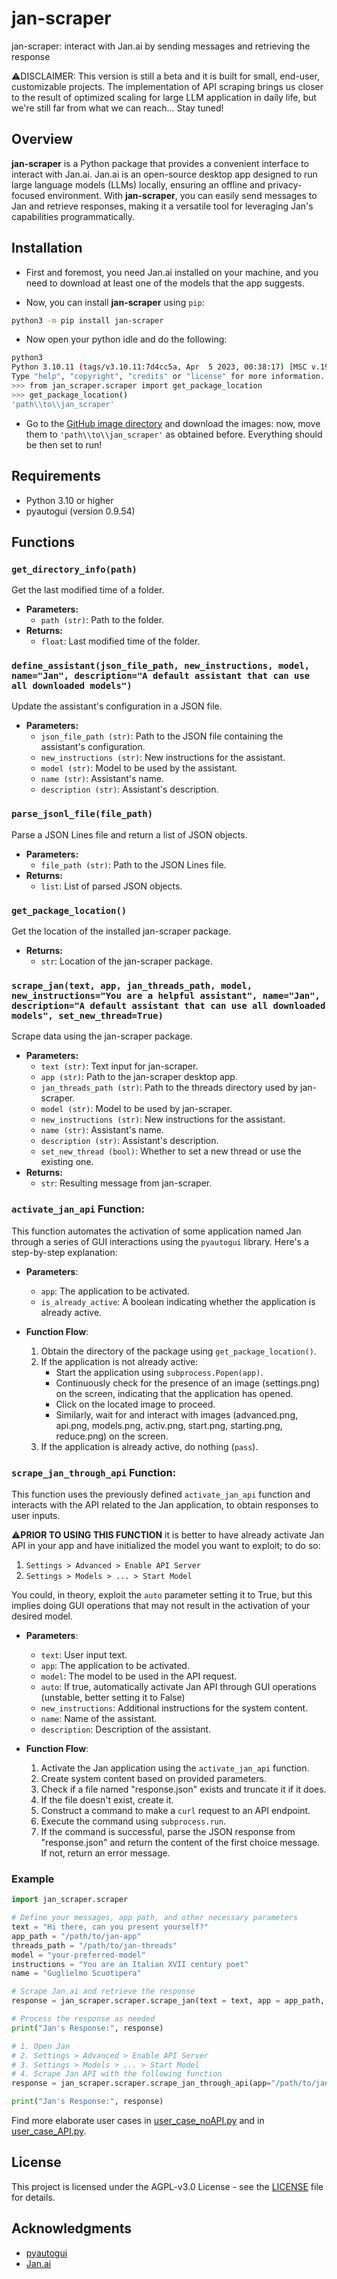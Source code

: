 # jan-scraper 
jan-scraper: interact with Jan.ai by sending messages and retrieving the response

⚠️DISCLAIMER: This version is still a beta and it is built for small, end-user, customizable projects. The implementation of API scraping brings us closer to the result of optimized scaling for large LLM application in daily life, but we're still far from what we can reach... Stay tuned!


## Overview

**jan-scraper** is a Python package that provides a convenient interface to interact with Jan.ai. Jan.ai is an open-source desktop app designed to run large language models (LLMs) locally, ensuring an offline and privacy-focused environment. With **jan-scraper**, you can easily send messages to Jan and retrieve responses, making it a versatile tool for leveraging Jan's capabilities programmatically.

## Installation

- First and foremost, you need Jan.ai installed on your machine, and you need to download at least one of the models that the app suggests.

- Now, you can install **jan-scraper** using `pip`:

```bash
python3 -m pip install jan-scraper
```
- Now open your python idle and do the following:
```bash
python3
Python 3.10.11 (tags/v3.10.11:7d4cc5a, Apr  5 2023, 00:38:17) [MSC v.1929 64 bit (AMD64)] on win32
Type "help", "copyright", "credits" or "license" for more information.
>>> from jan_scraper.scraper import get_package_location
>>> get_package_location()
'path\\to\\jan_scraper'
```
- Go to the [GitHub image directory](https://github.com/AstraBert/jan-scraper/tree/main/imgs) and download the images: now, move them to `'path\\to\\jan_scraper'` as obtained before. Everything should be then set to run!


## Requirements

- Python 3.10 or higher
- pyautogui (version 0.9.54)


## Functions

### `get_directory_info(path)`

Get the last modified time of a folder.

- **Parameters:**
  - `path (str)`: Path to the folder.
- **Returns:**
  - `float`: Last modified time of the folder.

### `define_assistant(json_file_path, new_instructions, model, name="Jan", description="A default assistant that can use all downloaded models")`

Update the assistant's configuration in a JSON file.

- **Parameters:**
  - `json_file_path (str)`: Path to the JSON file containing the assistant's configuration.
  - `new_instructions (str)`: New instructions for the assistant.
  - `model (str)`: Model to be used by the assistant.
  - `name (str)`: Assistant's name.
  - `description (str)`: Assistant's description.

### `parse_jsonl_file(file_path)`

Parse a JSON Lines file and return a list of JSON objects.

- **Parameters:**
  - `file_path (str)`: Path to the JSON Lines file.
- **Returns:**
  - `list`: List of parsed JSON objects.

### `get_package_location()`

Get the location of the installed jan-scraper package.

- **Returns:**
  - `str`: Location of the jan-scraper package.

### `scrape_jan(text, app, jan_threads_path, model, new_instructions="You are a helpful assistant", name="Jan", description="A default assistant that can use all downloaded models", set_new_thread=True)`

Scrape data using the jan-scraper package.

- **Parameters:**
  - `text (str)`: Text input for jan-scraper.
  - `app (str)`: Path to the jan-scraper desktop app.
  - `jan_threads_path (str)`: Path to the threads directory used by jan-scraper.
  - `model (str)`: Model to be used by jan-scraper.
  - `new_instructions (str)`: New instructions for the assistant.
  - `name (str)`: Assistant's name.
  - `description (str)`: Assistant's description.
  - `set_new_thread (bool)`: Whether to set a new thread or use the existing one.
- **Returns:**
  - `str`: Resulting message from jan-scraper.

### `activate_jan_api` Function:

This function automates the activation of some application named Jan through a series of GUI interactions using the `pyautogui` library. Here's a step-by-step explanation:

- **Parameters**:
  - `app`: The application to be activated.
  - `is_already_active`: A boolean indicating whether the application is already active.

- **Function Flow**:
  1. Obtain the directory of the package using `get_package_location()`.
  2. If the application is not already active:
     - Start the application using `subprocess.Popen(app)`.
     - Continuously check for the presence of an image (settings.png) on the screen, indicating that the application has opened.
     - Click on the located image to proceed.
     - Similarly, wait for and interact with images (advanced.png, api.png, models.png, activ.png, start.png, starting.png, reduce.png) on the screen.
  3. If the application is already active, do nothing (`pass`).

### `scrape_jan_through_api` Function:

This function uses the previously defined `activate_jan_api` function and interacts with the API related to the Jan application, to obtain responses to user inputs. 

⚠️**PRIOR TO USING THIS FUNCTION** it is better to have already activate Jan API in your app and have initialized the model you want to exploit; to do so:

1. `Settings > Advanced > Enable API Server`
2. `Settings > Models > ... > Start Model`

You could, in theory, exploit the `auto` parameter setting it to True, but this implies doing GUI operations that may not result in the activation of your desired model.

- **Parameters**:
  - `text`: User input text.
  - `app`: The application to be activated.
  - `model`: The model to be used in the API request.
  - `auto`: If true, automatically activate Jan API through GUI operations (unstable, better setting it to False)
  - `new_instructions`: Additional instructions for the system content.
  - `name`: Name of the assistant.
  - `description`: Description of the assistant.

- **Function Flow**:
  1. Activate the Jan application using the `activate_jan_api` function.
  2. Create system content based on provided parameters.
  3. Check if a file named "response.json" exists and truncate it if it does.
  4. If the file doesn't exist, create it.
  5. Construct a command to make a `curl` request to an API endpoint.
  6. Execute the command using `subprocess.run`.
  7. If the command is successful, parse the JSON response from "response.json" and return the content of the first choice message. If not, return an error message.



### Example

```python
import jan_scraper.scraper

# Define your messages, app path, and other necessary parameters
text = "Hi there, can you present yourself?"
app_path = "/path/to/jan-app"
threads_path = "/path/to/jan-threads"
model = "your-preferred-model"
instructions = "You are an Italian XVII century poet"
name = "Guglielmo Scuotipera"

# Scrape Jan.ai and retrieve the response
response = jan_scraper.scraper.scrape_jan(text = text, app = app_path, jan_threads_path = threads_path, model = model, new_instructions = instructions, name = name)

# Process the response as needed
print("Jan's Response:", response)

# 1. Open Jan
# 2. Settings > Advanced > Enable API Server
# 3. Settings > Models > ... > Start Model
# 4. Scrape Jan API with the following function 
response = jan_scraper.scraper.scrape_jan_through_api(app="/path/to/jan-app", auto=False, model="tinyllama-1.1b", text="How is it to be ruling on such a big Empire?", name="Carolus Magnus", new_instructions="You are an emperor from the Middle Ages")

print("Jan's Response:", response)
```

Find more elaborate user cases in [user_case_noAPI.py](https://github.com/AstraBert/jan-scraper/tree/main/user_case_noAPI.py) and in [user_case_API.py](https://github.com/AstraBert/jan-scraper/tree/main/user_case_API.py).

## License

This project is licensed under the AGPL-v3.0 License - see the [LICENSE](https://github.com/AstraBert/jan-scraper/tree/main/LICENSE) file for details.

## Acknowledgments

- [pyautogui](https://github.com/asweigart/pyautogui)
- [Jan.ai](https://jan.ai/)
